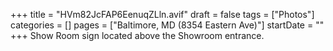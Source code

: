 +++
title = "HVm82JcFAP6EenuqZLln.avif"
draft = false
tags = ["Photos"]
categories = []
pages = ["Baltimore, MD (8354 Eastern Ave)"]
startDate = ""
+++
Show Room sign located above the Showroom entrance.
